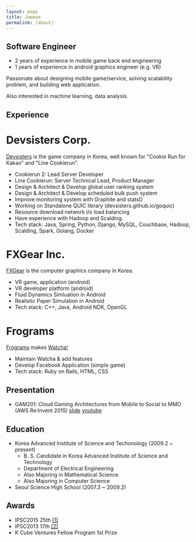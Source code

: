 ```yaml
---
layout: page
title: Jaeman 
permalink: /about/
---
```


Software Engineer
-----------------

 * 2 years of experience in mobile game back end engineering
 * 1 years of experience in android graphics engineer (e.g. VR)

Passionate about designing mobile game/service, solving scalability problem, and building web application.

Also interested in machine learning, data analysis.


Experience
----------

Devsisters Corp.
===============

  [Devsisters](http://www.devsisters.com) is the game company in Korea, well known for "Cookie Run for Kakao" and "Line Cookierun".

  * Cookierun 2: Lead Server Developer
  * Line Cookierun: Server Technical Lead, Product Manager
  * Design & Architect & Develop global user ranking system
  * Design & Architect & Develop scheduled bulk push system
  * Improve monitoring system with Graphite and statsD
  * Working on Standalone QUIC library (devsisters.github.io/goquic)
  * Resource download network i/o load balancing
  * Have experience with Hadoop and Scalding.
  * Tech stack: Java, Spring, Python, Django, MySQL, Couchbase, Hadoop, Scalding, Spark, Golang, Docker

FXGear Inc.
===========

  [FXGear](http://www.fxgear.net) is the computer graphics company in Korea.

  * VR game, application (android)
  * VR developer platform (android)
  * Fluid Dynamics Simluation in Android
  * Realistic Paper Simulation in Android
  * Tech stack: C++, Java, Android NDK, OpenGL

Frograms
========

  [Frograms](http://www.frograms.com) makes [Watcha!](http://www.watcha.net)

  * Maintain Watcha & add features
  * Develop Facebook Application (simple game)
  * Tech stack: Ruby on Rails, HTML, CSS


Presentation
------------

 * GAM201: Cloud Gaming Architectures from Mobile to Social to MMO (AWS Re:Invent 2015) [slide](http://www.slideshare.net/AmazonWebServices/gam201-cloud-gaming-architectures-from-mobile-to-social-to-mmo) [youtube](https://www.youtube.com/watch?v=eoLKx3Jb3Qo)


Education
---------


 * Korea Advanced Institute of Science and Techonology (2009.2 ~ present)
    * B. S. Candidate in Korea Advanced Institute of Science and Technology
    * Department of Electrical Engineering
    * Also Majoring in Mathematical Science
    * Also Majoring in Computer Science
 * Seoul Science High School (2007.3 ~ 2009.2)


Awards
------

 * IPSC2015 25th [[1]](http://ipsc.ksp.sk/2015/results/)
 * IPSC2013 17th [[2]](http://ipsc.ksp.sk/2013/results/)
 * K Cube Ventures Fellow Program 1st Prize


